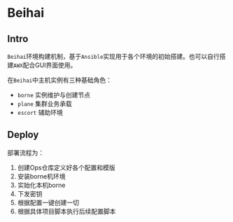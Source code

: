 # Beihai

## Intro

`Beihai`环境构建机制，基于`Ansible`实现用于各个环境的初始搭建。也可以自行搭建`AWX`配合GUI界面使用。

在`Beihai`中主机实例有三种基础角色：

- `borne` 实例维护与创建节点
- `plane` 集群业务承载
- `escort` 辅助环境

## Deploy

部署流程为：


1. 创建Ops仓库定义好各个配置和模版
2. 安装borne机环境
3. 实始化本机borne
4. 下发密钥
5. 根据配置一键创建一切
6. 根据具体项目脚本执行后续配置脚本
